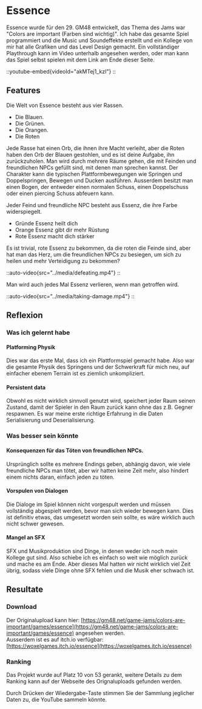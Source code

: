 # Essence
Essence wurde für den 29. GM48 entwickelt, das Thema des Jams war "Colors are important (Farben sind wichtig)".
Ich habe das gesamte Spiel programmiert und die Music und Soundeffekte erstellt und ein Kollege von mir hat alle Grafiken und das Level Design gemacht.
Ein vollständiger Playthrough kann im Video unterhalb angesehen werden, oder man kann das Spiel selbst spielen mit dem Link am Ende dieser Seite.

::youtube-embed{videoId="akMTej1_kzI"}
::

## Features
Die Welt von Essence besteht aus vier Rassen.
- Die Blauen.
- Die Grünen.
- Die Orangen.
- Die Roten


Jede Rasse hat einen Orb, die ihnen ihre Macht verleiht, aber die Roten haben den Orb der Blauen gestohlen, und es ist deine Aufgabe, ihn zurückzuholen.
Man wird durch mehrere Räume gehen, die mit Feinden und freundlichen NPCs gefüllt sind, mit denen man sprechen kannst.
Der Charakter kann die typischen Plattformbewegungen wie Springen und Doppelspringen, Bewegen und Ducken ausführen.
Ausserdem besitzt man einen Bogen, der entweder einen normalen Schuss, einen Doppelschuss oder einen piercing Schuss abfeuern kann.

Jeder Feind und freundliche NPC besteht aus Essenz, die ihre Farbe widerspiegelt.

- Gründe Essenz heilt dich
- Orange Essenz gibt dir mehr Rüstung
- Rote Essenz macht dich stärker

Es ist trivial, rote Essenz zu bekommen, da die roten die Feinde sind, aber hat man das Herz, um die freundlichen NPCs zu besiegen, 
um sich zu heilen und mehr Verteidigung zu bekommen?

::auto-video{src="../media/defeating.mp4"}
::

Man wird auch jedes Mal Essenz verlieren, wenn man getroffen wird.

::auto-video{src="../media/taking-damage.mp4"}
::

## Reflexion

### Was ich gelernt habe

#### Platforming Physik
Dies war das erste Mal, dass ich ein Plattformspiel gemacht habe.
Also war die gesamte Physik des Springens und der Schwerkraft für mich neu, auf einfacher ebenem Terrain ist es ziemlich unkompliziert.

#### Persistent data
Obwohl es nicht wirklich sinnvoll genutzt wird, speichert jeder Raum seinen Zustand, damit der Spieler in den Raum zurück kann ohne das z.B. Gegner respawnen.
Es war meine erste richtige Erfahrung in die Daten Serialisierung und Deserialisierung.

### Was besser sein könnte

#### Konsequenzen für das Töten von freundlichen NPCs.
Ursprünglich sollte es mehrere Endings geben, abhängig davon, wie viele freundliche NPCs man tötet, 
aber wir hatten keine Zeit mehr, also hindert einem nichts daran, einfach jeden zu töten.

#### Vorspulen von Dialogen
Die Dialoge im Spiel können nicht vorgespult werden und müssen vollständig abgespielt werden, bevor man sich wieder bewegen kann.
Dies ist definitiv etwas, das umgesetzt worden sein sollte, es wäre wirklich auch nicht schwer gewesen.

#### Mangel an SFX
SFX und Musikproduktion sind Dinge, in denen weder ich noch mein Kollege gut sind.
Also schiebe ich es einfach so weit wie möglich zurück und mache es am Ende.
Aber dieses Mal hatten wir nicht wirklich viel Zeit übrig, sodass viele Dinge ohne SFX fehlen und die Musik eher schwach ist.

## Resultate

### Download
Der Originalupload kann hier: [https://gm48.net/game-jams/colors-are-important/games/essence](https://gm48.net/game-jams/colors-are-important/games/essence) angesehen werden. \
Ausserdem ist es auf itch.io verfügbar: [https://woxelgames.itch.io/essence](https://woxelgames.itch.io/essence)

### Ranking
Das Projekt wurde auf Platz 10 von 53 gerankt, weitere Details zu dem Ranking kann auf der Webseite des Orignaluploads gefunden werden.


Durch Drücken der Wiedergabe-Taste stimmen Sie der Sammlung jeglicher Daten zu, die YouTube sammeln könnte.